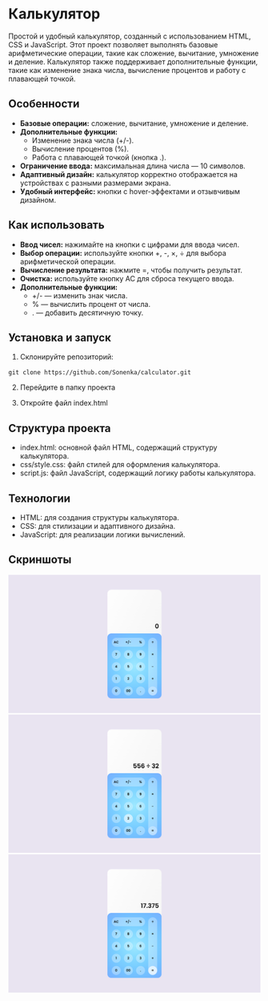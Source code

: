 # Калькулятор

Простой и удобный калькулятор, созданный с использованием HTML, CSS и JavaScript. Этот проект позволяет выполнять базовые арифметические операции, такие как сложение, вычитание, умножение и деление. Калькулятор также поддерживает дополнительные функции, такие как изменение знака числа, вычисление процентов и работу с плавающей точкой.

## Особенности
* **Базовые операции:** сложение, вычитание, умножение и деление.
* **Дополнительные функции:**
    + Изменение знака числа (+/-).
    + Вычисление процентов (%).
    + Работа с плавающей точкой (кнопка .).
* **Ограничение ввода:** максимальная длина числа — 10 символов.
* **Адаптивный дизайн:** калькулятор корректно отображается на устройствах с разными размерами экрана.
* **Удобный интерфейс:** кнопки с hover-эффектами и отзывчивым дизайном.

## Как использовать

* **Ввод чисел:** нажимайте на кнопки с цифрами для ввода чисел.
* **Выбор операции:** используйте кнопки +, -, ×, ÷ для выбора арифметической операции.
* **Вычисление результата:** нажмите =, чтобы получить результат.
* **Очистка:** используйте кнопку AC для сброса текущего ввода.
* **Дополнительные функции:**
    + +/- — изменить знак числа.
    + % — вычислить процент от числа.
    + . — добавить десятичную точку.

## Установка и запуск

1. Склонируйте репозиторий:
```
git clone https://github.com/Sonenka/calculator.git
```

2. Перейдите в папку проекта

3. Откройте файл index.html

## Структура проекта

* index.html: основной файл HTML, содержащий структуру калькулятора.
* css/style.css: файл стилей для оформления калькулятора.
* script.js: файл JavaScript, содержащий логику работы калькулятора.

## Технологии

* HTML: для создания структуры калькулятора.
* CSS: для стилизации и адаптивного дизайна.
* JavaScript: для реализации логики вычислений.

## Скриншоты
![screen1](/screenshots/calculator_screenshot_1.png)
![screen2](/screenshots/calculator_screenshot_2.png)
![screen3](/screenshots/calculator_screenshot_3.png)